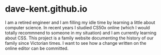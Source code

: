 # dave-kent.github.io
I am a retired engineer and I am filling my idle time by learning a little about computer science.
In recent years I studied CS50x online (which I would totally recommnend to someone in my situation) and I am currently learning about CSS.
This project is a family website documenting the history of our family since Victorian times.
I want to see how a change written on the online editor can be committed.
